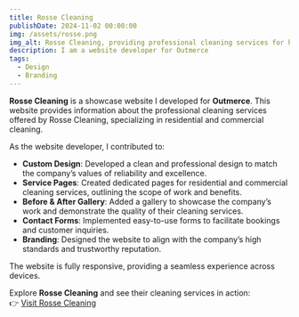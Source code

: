 ```yaml
---
title: Rosse Cleaning  
publishDate: 2024-11-02 00:00:00  
img: /assets/rosse.png 
img_alt: Rosse Cleaning, providing professional cleaning services for homes and businesses.  
description: I am a website developer for Outmerce  
tags:  
  - Design  
  - Branding  
---
```


**Rosse Cleaning** is a showcase website I developed for **Outmerce**. This website provides information about the professional cleaning services offered by Rosse Cleaning, specializing in residential and commercial cleaning.

As the website developer, I contributed to:  
- **Custom Design**: Developed a clean and professional design to match the company’s values of reliability and excellence.  
- **Service Pages**: Created dedicated pages for residential and commercial cleaning services, outlining the scope of work and benefits.  
- **Before & After Gallery**: Added a gallery to showcase the company’s work and demonstrate the quality of their cleaning services.  
- **Contact Forms**: Implemented easy-to-use forms to facilitate bookings and customer inquiries.  
- **Branding**: Designed the website to align with the company’s high standards and trustworthy reputation.

The website is fully responsive, providing a seamless experience across devices.  

Explore **Rosse Cleaning** and see their cleaning services in action:  
👉 [Visit Rosse Cleaning](https://rossecleaning.outmerce.com/)
